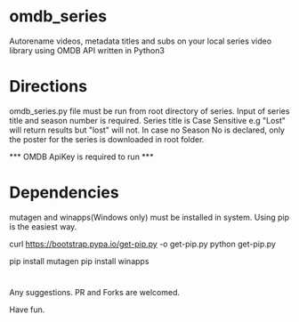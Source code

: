 # omdb_series

Autorename videos, metadata titles and subs on your local series video library using OMDB API written in Python3

# Directions

omdb_series.py file must be run from root directory of series.
Input of series title and season number is required. Series title is Case Sensitive e.g "Lost" will return results but "lost" will not.
In case no Season No is declared, only the poster for the series is downloaded in root folder.

*** OMDB ApiKey is required to run ***

# Dependencies

mutagen and winapps(Windows only) must be installed in system. Using pip is the easiest way.

curl https://bootstrap.pypa.io/get-pip.py -o get-pip.py
python get-pip.py

pip install mutagen
pip install winapps

#

Any suggestions. PR and Forks are welcomed.

Have fun.
